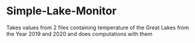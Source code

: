 # Simple-Lake-Monitor
Takes values from 2 files containing temperature of the Great Lakes from the Year 2019 and 2020 and does computations with them
